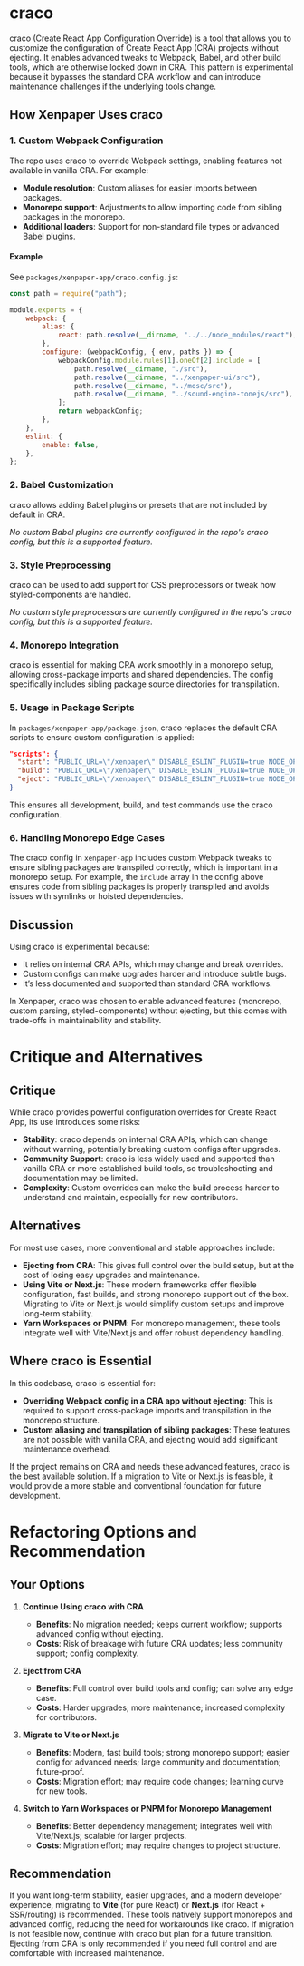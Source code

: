 # craco

craco (Create React App Configuration Override) is a tool that allows you to customize the configuration of Create React App (CRA) projects without ejecting. It enables advanced tweaks to Webpack, Babel, and other build tools, which are otherwise locked down in CRA. This pattern is experimental because it bypasses the standard CRA workflow and can introduce maintenance challenges if the underlying tools change.

## How Xenpaper Uses craco

### 1. Custom Webpack Configuration

The repo uses craco to override Webpack settings, enabling features not available in vanilla CRA. For example:
- **Module resolution**: Custom aliases for easier imports between packages.
- **Monorepo support**: Adjustments to allow importing code from sibling packages in the monorepo.
- **Additional loaders**: Support for non-standard file types or advanced Babel plugins.

#### Example

See `packages/xenpaper-app/craco.config.js`:

```js
const path = require("path");

module.exports = {
    webpack: {
        alias: {
            react: path.resolve(__dirname, "../../node_modules/react"),
        },
        configure: (webpackConfig, { env, paths }) => {
            webpackConfig.module.rules[1].oneOf[2].include = [
                path.resolve(__dirname, "./src"),
                path.resolve(__dirname, "../xenpaper-ui/src"),
                path.resolve(__dirname, "../mosc/src"),
                path.resolve(__dirname, "../sound-engine-tonejs/src"),
            ];
            return webpackConfig;
        },
    },
    eslint: {
        enable: false,
    },
};
```

### 2. Babel Customization

craco allows adding Babel plugins or presets that are not included by default in CRA.

*No custom Babel plugins are currently configured in the repo's craco config, but this is a supported feature.*

### 3. Style Preprocessing

craco can be used to add support for CSS preprocessors or tweak how styled-components are handled.

*No custom style preprocessors are currently configured in the repo's craco config, but this is a supported feature.*

### 4. Monorepo Integration

craco is essential for making CRA work smoothly in a monorepo setup, allowing cross-package imports and shared dependencies. The config specifically includes sibling package source directories for transpilation.

### 5. Usage in Package Scripts

In `packages/xenpaper-app/package.json`, craco replaces the default CRA scripts to ensure custom configuration is applied:

```json
"scripts": {
  "start": "PUBLIC_URL=\"/xenpaper\" DISABLE_ESLINT_PLUGIN=true NODE_OPTIONS=--openssl-legacy-provider craco start",
  "build": "PUBLIC_URL=\"/xenpaper\" DISABLE_ESLINT_PLUGIN=true NODE_OPTIONS=--openssl-legacy-provider craco build",
  "eject": "PUBLIC_URL=\"/xenpaper\" DISABLE_ESLINT_PLUGIN=true NODE_OPTIONS=--openssl-legacy-provider craco eject"
}
```
This ensures all development, build, and test commands use the craco configuration.

### 6. Handling Monorepo Edge Cases

The craco config in `xenpaper-app` includes custom Webpack tweaks to ensure sibling packages are transpiled correctly, which is important in a monorepo setup. For example, the `include` array in the config above ensures code from sibling packages is properly transpiled and avoids issues with symlinks or hoisted dependencies.

## Discussion

Using craco is experimental because:
- It relies on internal CRA APIs, which may change and break overrides.
- Custom configs can make upgrades harder and introduce subtle bugs.
- It’s less documented and supported than standard CRA workflows.

In Xenpaper, craco was chosen to enable advanced features (monorepo, custom parsing, styled-components) without ejecting, but this comes with trade-offs in maintainability and stability.

# Critique and Alternatives

## Critique

While craco provides powerful configuration overrides for Create React App, its use introduces some risks:
- **Stability**: craco depends on internal CRA APIs, which can change without warning, potentially breaking custom configs after upgrades.
- **Community Support**: craco is less widely used and supported than vanilla CRA or more established build tools, so troubleshooting and documentation may be limited.
- **Complexity**: Custom overrides can make the build process harder to understand and maintain, especially for new contributors.

## Alternatives

For most use cases, more conventional and stable approaches include:
- **Ejecting from CRA**: This gives full control over the build setup, but at the cost of losing easy upgrades and maintenance.
- **Using Vite or Next.js**: These modern frameworks offer flexible configuration, fast builds, and strong monorepo support out of the box. Migrating to Vite or Next.js would simplify custom setups and improve long-term stability.
- **Yarn Workspaces or PNPM**: For monorepo management, these tools integrate well with Vite/Next.js and offer robust dependency handling.

## Where craco is Essential

In this codebase, craco is essential for:
- **Overriding Webpack config in a CRA app without ejecting**: This is required to support cross-package imports and transpilation in the monorepo structure.
- **Custom aliasing and transpilation of sibling packages**: These features are not possible with vanilla CRA, and ejecting would add significant maintenance overhead.

If the project remains on CRA and needs these advanced features, craco is the best available solution. If a migration to Vite or Next.js is feasible, it would provide a more stable and conventional foundation for future development.

# Refactoring Options and Recommendation

## Your Options

1. **Continue Using craco with CRA**
   - **Benefits**: No migration needed; keeps current workflow; supports advanced config without ejecting.
   - **Costs**: Risk of breakage with future CRA updates; less community support; config complexity.

2. **Eject from CRA**
   - **Benefits**: Full control over build tools and config; can solve any edge case.
   - **Costs**: Harder upgrades; more maintenance; increased complexity for contributors.

3. **Migrate to Vite or Next.js**
   - **Benefits**: Modern, fast build tools; strong monorepo support; easier config for advanced needs; large community and documentation; future-proof.
   - **Costs**: Migration effort; may require code changes; learning curve for new tools.

4. **Switch to Yarn Workspaces or PNPM for Monorepo Management**
   - **Benefits**: Better dependency management; integrates well with Vite/Next.js; scalable for larger projects.
   - **Costs**: Migration effort; may require changes to project structure.

## Recommendation

If you want long-term stability, easier upgrades, and a modern developer experience, migrating to **Vite** (for pure React) or **Next.js** (for React + SSR/routing) is recommended. These tools natively support monorepos and advanced config, reducing the need for workarounds like craco. If migration is not feasible now, continue with craco but plan for a future transition. Ejecting from CRA is only recommended if you need full control and are comfortable with increased maintenance.